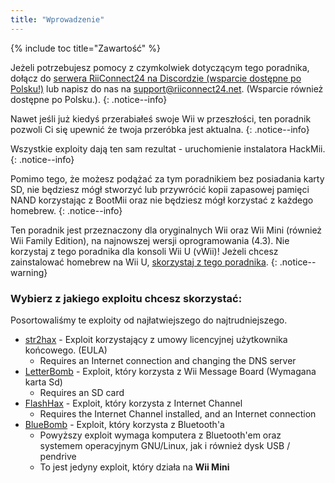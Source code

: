 ```yaml
---
title: "Wprowadzenie"
---
```


{% include toc title="Zawartość" %}

Jeżeli potrzebujesz pomocy z czymkolwiek dotyczącym tego poradnika, dołącz do [serwera RiiConnect24 na Discordzie (wsparcie dostępne po Polsku!)](https://discord.gg/rc24) lub napisz do nas na [support@riiconnect24.net](mailto:support@riiconnect24.net). (Wsparcie również dostępne po Polsku.).
{: .notice--info}

Nawet jeśli już kiedyś przerabiałeś swoje Wii w przeszłości, ten poradnik pozwoli Ci się upewnić że twoja przeróbka jest aktualna.
{: .notice--info}

Wszystkie exploity dają ten sam rezultat - uruchomienie instalatora HackMii.
{: .notice--info}

Pomimo tego, że możesz podążać za tym poradnikiem bez posiadania karty SD, nie będziesz mógł stworzyć lub przywrócić kopii zapasowej pamięci NAND korzystając z BootMii oraz nie będziesz mógł korzystać z każdego homebrew.
{: .notice--info}

Ten poradnik jest przeznaczony dla oryginalnych Wii oraz Wii Mini (również Wii Family Edition), na najnowszej wersji oprogramowania (4.3). Nie korzystaj z tego poradnika dla konsoli Wii U (vWii)! Jeżeli chcesz zainstalować homebrew na Wii U, [skorzystaj z tego poradnika](https://wiiu.hacks.guide).
{: .notice--warning}

### Wybierz z jakiego exploitu chcesz skorzystać:

Posortowaliśmy te exploity od najłatwiejszego do najtrudniejszego.

- [str2hax](str2hax) - Exploit korzystający z umowy licencyjnej użytkownika końcowego. (EULA)
    * Requires an Internet connection and changing the DNS server
- [LetterBomb](letterbomb) - Exploit, który korzysta z Wii Message Board (Wymagana karta Sd)
    * Requires an SD card
- [FlashHax](flashhax) - Exploit, który korzysta z Internet Channel
    * Requires the Internet Channel installed, and an Internet connection
- [BlueBomb](bluebomb) - Exploit, który korzysta z Bluetooth'a
    * Powyższy exploit wymaga komputera z Bluetooth'em oraz systemem operacyjnym GNU/Linux, jak i również dysk USB / pendrive
    * To jest jedyny exploit, który działa na **Wii Mini**

